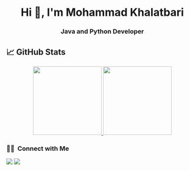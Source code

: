 <h1 align="center">Hi 👋, I'm Mohammad Khalatbari</h1>

<h3 align="center">Java and Python Developer</h3>


## &#x1f4c8; GitHub Stats

<p align="center">
<a href="https://github.com/mheidari98">
  <img height="180em" src="https://github-readme-stats-eight-theta.vercel.app/api?username=mohammadkhalatbari&show_icons=true&theme=algolia&include_all_commits=true&count_private=true"/>
  <img height="180em" src="https://github-readme-stats-eight-theta.vercel.app/api/top-langs/?username=mohammadkhalatbari&layout=compact&langs_count=8&theme=algolia"/>
</a>
</p>

### 🤝🏻 &nbsp;Connect with Me

<p>
<a href="https://www.linkedin.com/in/mohammad-khalatbari/" target="_blank" rel="noopener noreferrer"><img src="https://img.shields.io/badge/-Mohammad Khalatbari-0077B5?style=flat&logo=Linkedin&logoColor=white"/></a>
<a href="mailto:khalatbari.mokaram@gmail.com"><img src="https://img.shields.io/badge/-khalatbari.mokaram@gmail.com-D14836?style=flat&logo=Gmail&logoColor=white"/></a>
</p>

<!--
**MohammadKhalatbari/MohammadKhalatbari** is a ✨ _special_ ✨ repository because its `README.md` (this file) appears on your GitHub profile.

Here are some ideas to get you started:

- 🔭 I’m currently working on ...
- 🌱 I’m currently learning ...
- 👯 I’m looking to collaborate on ...
- 🤔 I’m looking for help with ...
- 💬 Ask me about ...
- 📫 How to reach me: ...
- 😄 Pronouns: ...
- ⚡ Fun fact: ...
-->
